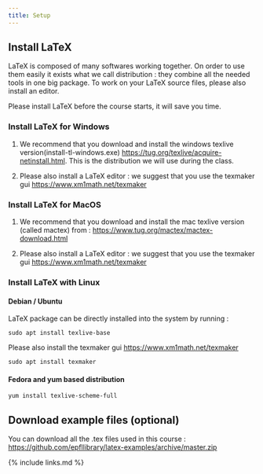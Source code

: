 ```yaml
---
title: Setup
---
```


## Install LaTeX

LaTeX is composed of many softwares working together. On order to use them easily it exists what we call distribution : they combine all the needed tools in one big package. To work on your LaTeX source files, please also install an editor.

Please install LaTeX before the course starts, it will save you time. 

### Install LaTeX for Windows

1. We recommend that you download and install the windows texlive version(install-tl-windows.exe) <https://tug.org/texlive/acquire-netinstall.html>. This is the distribution we will use during the class.

2. Please also install a LaTeX editor : we suggest that you use the texmaker gui <https://www.xm1math.net/texmaker>

### Install LaTeX for MacOS

1. We recommend that you download and install the mac texlive version (called mactex) from : <https://www.tug.org/mactex/mactex-download.html>

2. Please also install a LaTeX editor : we suggest that you use the texmaker gui <https://www.xm1math.net/texmaker>

### Install LaTeX with Linux

#### Debian / Ubuntu

LaTeX package can be directly installed into the system by running :

```sudo apt install texlive-base```

Please also install the texmaker gui <https://www.xm1math.net/texmaker>

```sudo apt install texmaker```

#### Fedora and yum based distribution

```yum install texlive-scheme-full```


## Download example files (optional)

You can download all the .tex files used in this course : <https://github.com/epfllibrary/latex-examples/archive/master.zip>



{% include links.md %}
